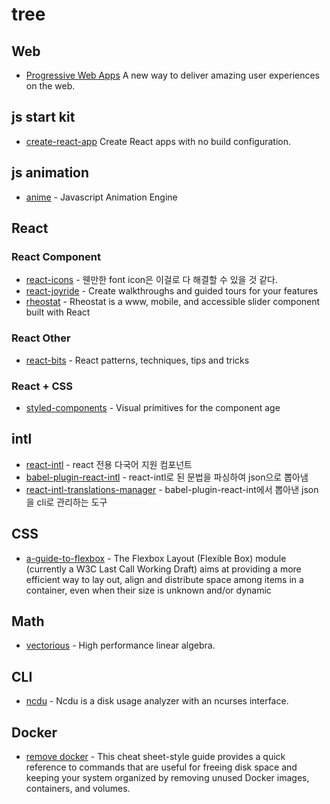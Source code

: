 # tree

## Web
* [Progressive Web Apps](https://developers.google.com/web/progressive-web-apps/) A new way to deliver amazing user experiences on the web.

## js start kit
* [create-react-app](https://github.com/facebookincubator/create-react-app) Create React apps with no build configuration.

## js animation 
* [anime](https://github.com/juliangarnier/anime) - Javascript Animation Engine 

## React
### React Component
* [react-icons](https://github.com/gorangajic/react-icons) - 웬만한 font icon은 이걸로 다 해결할 수 있을 것 같다.
* [react-joyride](https://github.com/gilbarbara/react-joyride) - Create walkthroughs and guided tours for your features
* [rheostat](https://github.com/airbnb/rheostat) - Rheostat is a www, mobile, and accessible slider component built with React

### React Other
* [react-bits](https://github.com/vasanthk/react-bits) - React patterns, techniques, tips and tricks


### React + CSS
* [styled-components](https://github.com/styled-components/styled-components) - Visual primitives for the component age

## intl
* [react-intl](https://github.com/yahoo/react-intl) - react 전용 다국어 지원 컴포넌트
* [babel-plugin-react-intl](https://github.com/yahoo/babel-plugin-react-intl) - react-intl로 된 문법을 파싱하여 json으로 뽑아냄
* [react-intl-translations-manager](https://github.com/GertjanReynaert/react-intl-translations-manager) - babel-plugin-react-int에서 뽑아낸 json을 cli로 관리하는 도구

## CSS
* [a-guide-to-flexbox](https://css-tricks.com/snippets/css/a-guide-to-flexbox/) - The Flexbox Layout (Flexible Box) module (currently a W3C Last Call Working Draft) aims at providing a more efficient way to lay out, align and distribute space among items in a container, even when their size is unknown and/or dynamic 

## Math
* [vectorious](https://github.com/mateogianolio/vectorious) - High performance linear algebra.


## CLI

* [ncdu](https://dev.yorhel.nl/ncdu) - Ncdu is a disk usage analyzer with an ncurses interface. 

## Docker
* [remove docker](https://www.digitalocean.com/community/tutorials/how-to-remove-docker-images-containers-and-volumes) -  This cheat sheet-style guide provides a quick reference to commands that are useful for freeing disk space and keeping your system organized by removing unused Docker images, containers, and volumes.
